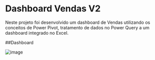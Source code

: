 # Dashboard Vendas V2

Neste projeto foi desenvolvido um dashboard de Vendas utilizando os conceitos de Power Pivot, tratamento de dados no Power Query a um dashboard integrado no Excel.

##Dashboard

![image](https://github.com/pmachadocode/dashvendas2/assets/49794067/5eee05ba-ccb3-4bfa-a691-d0181d20bea9)
